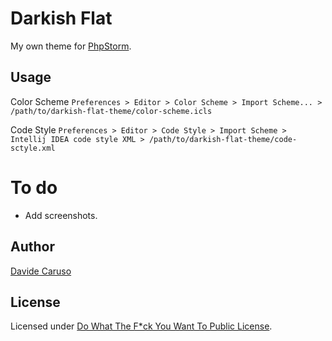 # Darkish Flat
My own theme for [PhpStorm](https://www.jetbrains.com/phpstorm/).

## Usage
Color Scheme
`Preferences > Editor > Color Scheme > Import Scheme... > /path/to/darkish-flat-theme/color-scheme.icls`

Code Style
`Preferences > Editor > Code Style > Import Scheme > Intellij IDEA code style XML > /path/to/darkish-flat-theme/code-sctyle.xml`

# To do
- Add screenshots.

## Author

[Davide Caruso](https://davidecaruso.github.io)

## License

Licensed under [Do What The F*ck You Want To Public License](http://www.wtfpl.net/about/).